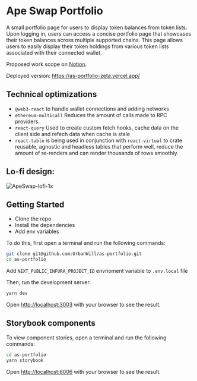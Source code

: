 # Ape Swap Portfolio

A small portfolio page for users to display token balances from token lists. 
Upon logging in, users can access a concise portfolio page that showcases their token balances across multiple supported chains. This page allows users to easily display their token holdings from various token lists associated with their connected wallet.

Proposed work scope on [Notion](https://www.notion.so/Ape-Swap-Challange-Scope-7a62c8b680f34df9a81cda0ba0b61de0).

Deployed version: https://as-portfolio-zeta.vercel.app/

## Technical optimizations
- `@web3-react` to handle wallet connections and adding networks
- `ethereum-multicall` Reduces the amount of calls made to RPC providers.
- `react-query` Used to create custom fetch hooks, cache data on the client side and refech data when cache is stale
- `react-table` is being used in conjunction with `react-virtual` to crate reusable, agnostic and headless tables that perform well, reduce the amount of re-renders and can render thousands of rows smoothly.

## Lo-fi design:
![ApeSwap-lofi-1x](https://github.com/UrbanWill/as-portfolio/assets/47801291/04d9b26a-00d6-42fb-9d67-d496a88d8826)

## Getting Started

- Clone the repo
- Install the dependencies
- Add env variables

To do this, first open a terminal and run the following commands:

```bash
git clone git@github.com:UrbanWill/as-portfolio.git
cd as-portfolio
```

Add `NEXT_PUBLIC_INFURA_PROJECT_ID` envrioment variable to `.env.local` file

Then, run the development server:

```bash
yarn dev
```

Open [http://localhost:3003](http://localhost:3003) with your browser to see the result.

## Storybook components

To view component stories, open a terminal and run the following commands:
```bash
cd as-portfolio
yarn storybook
```
Open [http://localhost:6006](http://localhost:6006) with your browser to see the result.
